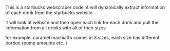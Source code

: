 This is a starbucks webscraper code, it will dynamically extract information of each drink from the starbucks website

it will look at website and then open each link for each drink and pull the information from all drinks with all of their sizes

for example: caramel machiatto comes in 3 sizes, each size has different portion (pump amounts etc..)
